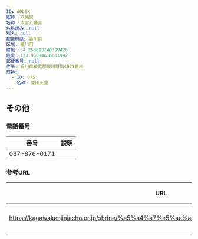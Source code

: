 ```yaml
---
ID: d0L6X
総称: 八幡宮
名称: 大宮八幡宮
名称読み: null
別名: null
都道府県: 香川県
区域: 綾川町
緯度: 34.253618148399426
経度: 133.95384610001992
郵便番号: null
住所: 香川県綾歌郡綾川町陶4071番地
祭神:
  - ID: O7S
    名称: 誉田天皇
---
```


## その他

### 電話番号

| 番号         | 説明 |
| ------------ | ---- |
| 087-876-0171 |      |

### 参考URL

| URL                                                                                   | 説明   |
| ------------------------------------------------------------------------------------- | ------ |
| https://kagawakenjinjacho.or.jp/shrine/%e5%a4%a7%e5%ae%ae%e5%85%ab%e5%b9%a1%e5%ae%ae/ | 神社庁 |
